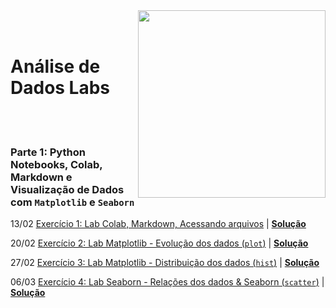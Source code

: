 <img src="http://meusite.mackenzie.br/rogerio/mackenzie_logo/UPM.2_horizontal_vermelho.jpg" width=300, align="right">

<br>
<br>

# Análise de Dados Labs

<br>
<br>

### Parte 1: Python Notebooks, Colab, Markdown e Visualização de Dados com `Matplotlib` e `Seaborn`

13/02 [Exercício 1: Lab Colab, Markdown, Acessando arquivos](https://colab.research.google.com/github/Rogerio-mack/Analise_de_dados_labs/blob/main/Lab_Colab_Markdown_arquivos.ipynb)
| [**Solução**](https://colab.research.google.com/github/Rogerio-mack/Analise_de_dados_labs/blob/main/Lab_Colab_Markdown_arquivos_solucao.ipynb)

20/02 [Exercício 2: Lab Matplotlib - Evolução dos dados (`plot`)](https://colab.research.google.com/github/Rogerio-mack/Analise_de_dados_labs/blob/main/Lab_Matplotlib.ipynb)
| [**Solução**](https://colab.research.google.com/github/Rogerio-mack/Analise_de_dados_labs/blob/main/Lab_Matplotlib_solucao.ipynb)

27/02 [Exercício 3: Lab Matplotlib - Distribuição dos dados (`hist`)](https://colab.research.google.com/github/Rogerio-mack/Analise_de_dados_labs/blob/main/Lab_Matplotlib_02.ipynb)
| [**Solução**](https://colab.research.google.com/github/Rogerio-mack/Analise_de_dados_labs/blob/main/Lab_Matplotlib_02_solucao.ipynb)

06/03 [Exercício 4: Lab Seaborn - Relações dos dados & Seaborn (`scatter`)](https://colab.research.google.com/github/Rogerio-mack/Analise_de_dados_labs/blob/main/Lab_Seaborn.ipynb)
| [**Solução**](https://colab.research.google.com/github/Rogerio-mack/Analise_de_dados_labs/blob/main/Lab_Seaborn_solucao.ipynb)
